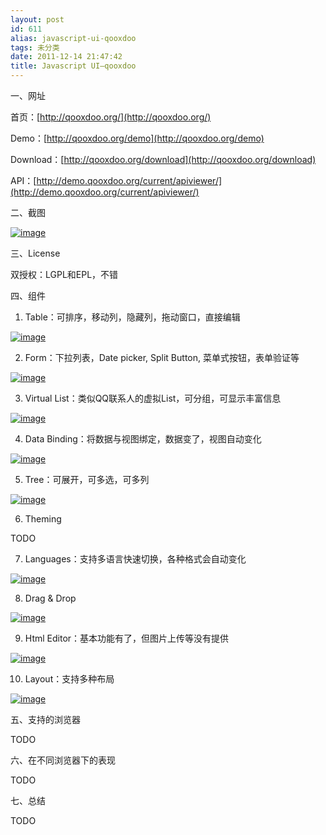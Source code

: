 ```yaml
---
layout: post
id: 611
alias: javascript-ui-qooxdoo
tags: 未分类
date: 2011-12-14 21:47:42
title: Javascript UI–qooxdoo
---
```


一、网址

首页：[http://qooxdoo.org/](http://qooxdoo.org/)

Demo：[http://qooxdoo.org/demo](http://qooxdoo.org/demo)

Download：[http://qooxdoo.org/download](http://qooxdoo.org/download)

API：[http://demo.qooxdoo.org/current/apiviewer/](http://demo.qooxdoo.org/current/apiviewer/)

二、截图

[![image](http://freewind.me/wp-content/uploads/2011/12/image_thumb.png "image")](http://freewind.me/wp-content/uploads/2011/12/image.png)

三、License

双授权：LGPL和EPL，不错

四、组件

1. Table：可排序，移动列，隐藏列，拖动窗口，直接编辑

[![image](http://freewind.me/wp-content/uploads/2011/12/image_thumb1.png "image")](http://freewind.me/wp-content/uploads/2011/12/image1.png)

2. Form：下拉列表，Date picker, Split Button, 菜单式按钮，表单验证等

[![image](http://freewind.me/wp-content/uploads/2011/12/image_thumb2.png "image")](http://freewind.me/wp-content/uploads/2011/12/image2.png)

3. Virtual List：类似QQ联系人的虚拟List，可分组，可显示丰富信息

[![image](http://freewind.me/wp-content/uploads/2011/12/image_thumb3.png "image")](http://freewind.me/wp-content/uploads/2011/12/image3.png)

4. Data Binding：将数据与视图绑定，数据变了，视图自动变化

[![image](http://freewind.me/wp-content/uploads/2011/12/image_thumb4.png "image")](http://freewind.me/wp-content/uploads/2011/12/image4.png)

5. Tree：可展开，可多选，可多列

[![image](http://freewind.me/wp-content/uploads/2011/12/image_thumb5.png "image")](http://freewind.me/wp-content/uploads/2011/12/image5.png)

 6. Theming

TODO

 7. Languages：支持多语言快速切换，各种格式会自动变化

 [![image](http://freewind.me/wp-content/uploads/2011/12/image_thumb6.png "image")](http://freewind.me/wp-content/uploads/2011/12/image6.png)

8. Drag & Drop

[![image](http://freewind.me/wp-content/uploads/2011/12/image_thumb7.png "image")](http://freewind.me/wp-content/uploads/2011/12/image7.png)

9. Html Editor：基本功能有了，但图片上传等没有提供

[![image](http://freewind.me/wp-content/uploads/2011/12/image_thumb8.png "image")](http://freewind.me/wp-content/uploads/2011/12/image8.png)

10. Layout：支持多种布局

[![image](http://freewind.me/wp-content/uploads/2011/12/image_thumb9.png "image")](http://freewind.me/wp-content/uploads/2011/12/image9.png)

五、支持的浏览器

TODO

六、在不同浏览器下的表现

TODO

七、总结

TODO
